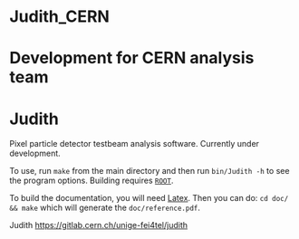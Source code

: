 # Judith_CERN
Development for CERN analysis team
=======
Judith
======

Pixel particle detector testbeam analysis software. Currently under development.

To use, run `make` from the main directory and then run `bin/Judith -h` to see the program options. Building requires [`ROOT`](http://www.root.cern.ch/).

To build the documentation, you will need [Latex](http://latex-project.org/ftp.html). Then you can do: `cd doc/ && make` which will generate the `doc/reference.pdf`.


Judith
https://gitlab.cern.ch/unige-fei4tel/judith
